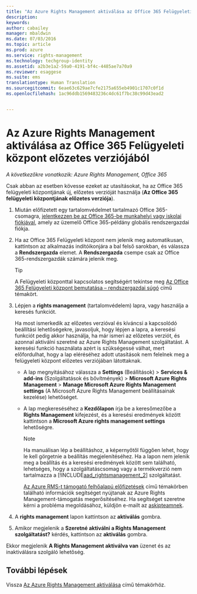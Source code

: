 ```yaml
---
title: "Az Azure Rights Management aktiválása az Office 365 Felügyeleti központ előzetes verziójából | Azure RMS"
description: 
keywords: 
author: cabailey
manager: mbaldwin
ms.date: 07/03/2016
ms.topic: article
ms.prod: azure
ms.service: rights-management
ms.technology: techgroup-identity
ms.assetid: a2b3e1a2-59a0-4191-bf4c-4485ae7a70a9
ms.reviewer: esaggese
ms.suite: ems
translationtype: Human Translation
ms.sourcegitcommit: 6eae63c629ae7cfe2175a655eb4901c1707c0f1d
ms.openlocfilehash: 1ac96ddb1569483236c4dc61f7bc38c99d43ead2


---
```


# Az Azure Rights Management aktiválása az Office 365 Felügyeleti központ előzetes verziójából

*A következőkre vonatkozik: Azure Rights Management, Office 365*


Csak abban az esetben kövesse ezeket az utasításokat, ha az Office 365 felügyeleti központjának új, előzetes verzióját használja (**Az Office 365 felügyeleti központjának előzetes verziója**).

1. Miután előfizetett egy tartalomvédelmet tartalmazó Office 365-csomagra, [jelentkezzen be az Office 365-be munkahelyi vagy iskolai fiókjával](https://portal.office.com/), amely az üzemelő Office 365-példány globális rendszergazdai fiókja.

2. Ha az Office 365 Felügyeleti központ nem jelenik meg automatikusan, kattintson az alkalmazás indítóikonjára a bal felső sarokban, és válassza a **Rendszergazda** elemet. A **Rendszergazda** csempe csak az Office 365-rendszergazdák számára jelenik meg.

    > [!TIP]
    > A Felügyeleti központtal kapcsolatos segítségért tekintse meg [Az Office 365 Felügyeleti központ bemutatása – rendszergazdai súgó](https://support.office.com/article/About-the-Office-365-admin-center-Admin-Help-58537702-d421-4d02-8141-e128e3703547) című témakört.

3. Lépjen a **rights management** (tartalomvédelem) lapra, vagy használja a keresés funkciót.

    Ha most ismerkedik az előzetes verzióval és kíváncsi a kapcsolódó beállítási lehetőségekre, javasoljuk, hogy lépjen a lapra, a keresési funkciót pedig akkor használja, ha már ismeri az előzetes verziót, és azonnal aktiválni szeretné az Azure Rights Management szolgáltatást. A keresési funkció használata azért is szükségessé válhat, mert előfordulhat, hogy a lap eléréséhez adott utasítások nem felelnek meg a felügyeleti központ előzetes verziójában látottaknak.

    - A lap megnyitásához válassza a **Settings** (Beállítások) > **Services & add-ins** (Szolgáltatások és bővítmények) > **Microsoft Azure Rights Management** > **Manage Microsoft Azure Rights Management settings** (A Microsoft Azure Rights Management beállításainak kezelése) lehetőséget.

    - A lap megkereséséhez a **Kezdőlapon** írja be a keresőmezőbe a **Rights Management** kifejezést, és a keresési eredmények között kattintson a **Microsoft Azure rights management settings** lehetőségre.

        > [!NOTE]
        >Ha manuálisan lép a beállításhoz, a képernyőtől függően lehet, hogy le kell görgetnie a beállítás megjelenítéséhez. Ha a lapon nem jelenik meg a beállítás és a keresési eredmények között sem található, lehetséges, hogy a szolgáltatáscsomag vagy a termékverzió nem tartalmazza a [!INCLUDE[aad_rightsmanagement_2](../includes/aad_rightsmanagement_2_md.md)] szolgáltatást.
        >
        >[Az Azure RMS-t támogató felhőalapú előfizetések](../get-started/requirements-subscriptions.md) című témakörben található információk segítséget nyújtanak az Azure Rights Management-támogatás megerősítéséhez. Ha segítséget szeretne kérni a probléma megoldásához, küldjön e-mailt az [askipteamnek](mailto:askipteam?subject=I%20cannot%20activate%20RMS).

4. A **rights management** lapon kattintson az **aktiválás** gombra.

5. Amikor megjelenik a **Szeretné aktiválni a Rights Management szolgáltatást?** kérdés, kattintson az **aktiválás** gombra.

Ekkor megjelenik **A Rights Management aktiválva van** üzenet és az inaktiválásra szolgáló lehetőség.


## További lépések
Vissza [Az Azure Rights Management aktiválása](activate-service.md) című témakörhöz.




<!--HONumber=Jul16_HO1-->


